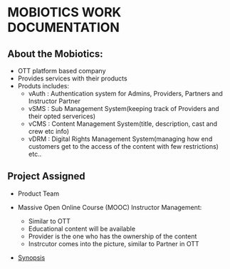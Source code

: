 # MOBIOTICS WORK DOCUMENTATION

## About the Mobiotics:

* OTT platform based company
* Provides services with their products
* Produts includes:
    * vAuth : Authentication system for Admins, Providers, Partners and Instructor Partner
    * vSMS : Sub Management System(keeping track of Providers and their opted serverices)
    * vCMS : Content Management System(title, description, cast and crew etc info)
    * vDRM : Digital Rights Management System(managing how end customers get to the access of the content with few restrictions)
etc..

## Project Assigned

* Product Team
* Massive Open Online Course (MOOC) Instructor Management:
    * Similar to OTT
    * Educational content will be available
    * Provider is the one who has the ownership of the content
    * Instrcutor comes into the picture, similar to Partner in OTT
  
* [Synopsis](https://docs.google.com/document/d/1x7aJwJVY59b-9S0MlYus23VLo8J6XMhNgG16KAu0wXQ/edit)